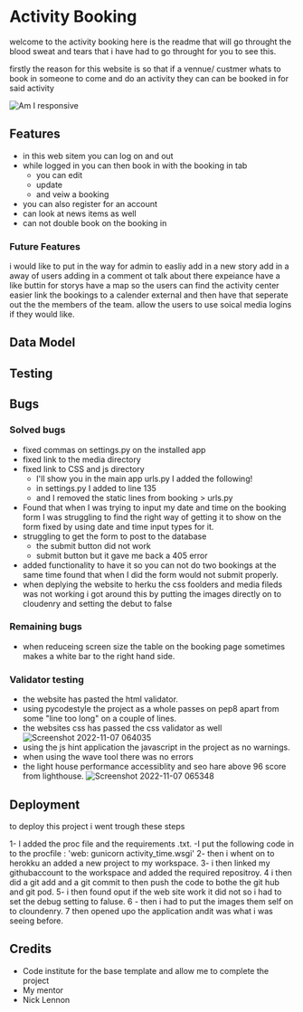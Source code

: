 # Activity Booking
welcome to the activity booking here is the readme that will go throught the blood sweat and tears that i have had to go throught for you to see this. 

firstly the reason for this website is so that if a vennue/ custmer whats to book in someone to come and do an activity they can can be booked in for said activity


![Am I responsive](https://user-images.githubusercontent.com/95313496/200426518-b1622bb8-e01b-4783-85f4-a45913dddcac.jpg)



## Features
- in this web sitem you can log on and out 
- while logged in you can then book in with the booking in tab 
    - you can edit 
    - update 
    - and veiw a booking 
- you can also register for an account
- can look at news items as well 
- can not double book on the booking in



### Future Features
i would like to put in the way for admin to easliy add in a new story 
add in a away of users adding in a comment ot talk about there expeiance
have a like buttin for storys
have a map so the users can find the activity center easier
link the bookings to a calender external and then have that seperate out the the members of the team.
allow the users to use soical media logins if they would like.



## Data Model


## Testing


## Bugs


### Solved bugs
- fixed commas on settings.py on the installed app 
- fixed link to the media directory 
- fixed link to CSS and js directory
    - I'll show you in the main app urls.py I added the following!
    - in settings.py I added to line 135
    - and I removed the static lines from booking > urls.py 
- Found that when I was trying to input my date and time on the booking form I was struggling to find the right way of getting it to show on the form fixed by using date and time input types for it.
- struggling to get the form to post to the database
    - the submit button did not work
    - submit button but it gave me back a 405 error
- added functionality to have it so you can not do two bookings at the same time found that when I did the form would not submit properly.
- when deplying the website to herku the css foolders and media fileds was not working i got around this by putting the images directly on to cloudenry and setting the debut to false



### Remaining bugs
- when reduceing screen size the table on the booking page sometimes makes a white bar to the right hand side.

### Validator testing
- the website has pasted the html validator.
- using pycodestyle the project as a whole passes on pep8 apart from some "line too long" on a couple of lines.
- the websites css has passed the css validator as well 
![Screenshot 2022-11-07 064035](https://user-images.githubusercontent.com/95313496/200488091-1a868871-e57a-44ba-b1c4-997f64461987.jpg)
- using the js hint application the javascript in the project as no warnings.
- when using the wave tool there was no errors
- the light house performance accessiblity and seo hare above 96 score from lighthouse.
![Screenshot 2022-11-07 065348](https://user-images.githubusercontent.com/95313496/200489029-0ff05850-483a-41db-99fc-f8f581368c68.jpg)


## Deployment
to deploy this project i went trough these steps

1- I added the proc file and the requirements .txt.
    -I put the following code in to the procfile : 'web: gunicorn activity_time.wsgi'
2- then i whent on to herokku an added a new project to my workspace.
3- i then linked my githubaccount to the workspace and added the required repositroy.
4 i then did a git add and a git commit to then push the code to bothe the git hub and git pod.
5- i then found oput if the web site work it did not so i had to set the debug setting to faluse.
6 - then i had to put the images them self on to cloundenry.
7 then opened upo the application andit was what i was seeing before. 

## Credits
- Code institute for the base template and allow me to complete the project
- My mentor 
- Nick Lennon 

